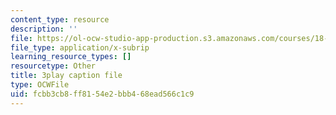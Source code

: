 ```yaml
---
content_type: resource
description: ''
file: https://ol-ocw-studio-app-production.s3.amazonaws.com/courses/18-03sc-differential-equations-fall-2011/fcbb3cb8ff8154e2bbb468ead566c1c9_eyNm7XGJr4s.vtt
file_type: application/x-subrip
learning_resource_types: []
resourcetype: Other
title: 3play caption file
type: OCWFile
uid: fcbb3cb8-ff81-54e2-bbb4-68ead566c1c9
---
```

